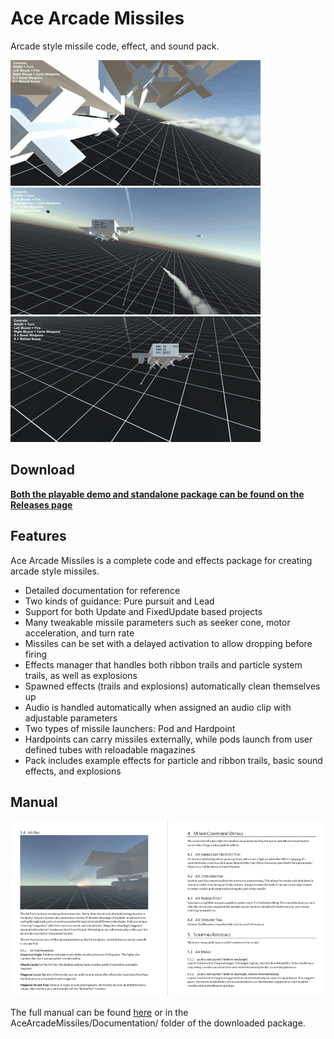 # Ace Arcade Missiles
Arcade style missile code, effect, and sound pack.

![gif](./Screenshots/missile.gif)
![gif](./Screenshots/delay.gif)
![gif](./Screenshots/rockets.gif)

## Download
**[Both the playable demo and standalone package can be found on the Releases page](https://github.com/brihernandez/AceArcadeMissiles/releases/)**

## Features
Ace Arcade Missiles is a complete code and effects package for creating arcade style missiles.
- Detailed documentation for reference
- Two kinds of guidance: Pure pursuit and Lead
- Support for both Update and FixedUpdate based projects
- Many tweakable missile parameters such as seeker cone, motor acceleration, and turn rate
- Missiles can be set with a delayed activation to allow dropping before firing
- Effects manager that handles both ribbon trails and particle system trails, as well as explosions
- Spawned effects (trails and explosions) automatically clean themselves up
- Audio is handled automatically when assigned an audio clip with adjustable parameters
- Two types of missile launchers: Pod and Hardpoint
- Hardpoints can carry missiles externally, while pods launch from user defined tubes with reloadable magazines
- Pack includes example effects for particle and ribbon trails, basic sound effects, and explosions

## Manual
![screenshot](./Screenshots/manual.png)

The full manual can be found [here](Assets/AceArcadeMissiles/Documentation/Manual.pdf) or in the AceArcadeMissiles/Documentation/ folder of the downloaded package.
